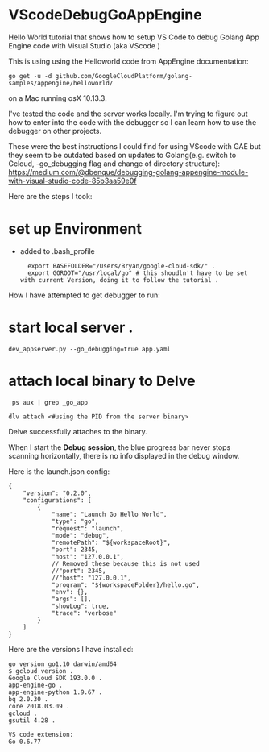 # VScodeDebugGoAppEngine
Hello World tutorial that shows how to setup VS Code to debug Golang App Engine code with Visual Studio (aka VScode )

This is using using the Helloworld code from AppEngine documentation:

   

    go get -u -d github.com/GoogleCloudPlatform/golang-samples/appengine/helloworld/

on a Mac running osX 10.13.3.   

I've tested the code and the server works locally. I'm trying to figure out how to enter into the code with the debugger so I can learn how to use the debugger on other projects.

These were the best instructions I could find for using VScode with GAE but they seem to be outdated based on updates to Golang(e.g.  switch to Gcloud, -go_debugging flag and change of directory structure):  
https://medium.com/@dbenque/debugging-golang-appengine-module-with-visual-studio-code-85b3aa59e0f 

Here are the steps I took:
# set up Environment
- added to .bash_profile  

        export BASEFOLDER="/Users/Bryan/google-cloud-sdk/" . 
        export GOROOT="/usr/local/go" # this shoudln't have to be set with current Version, doing it to follow the tutorial . 

How I have attempted to get debugger to run:  

# start local server .  

    dev_appserver.py --go_debugging=true app.yaml

# attach local binary to Delve

   

     ps aux | grep _go_app 
    
    dlv attach <#using the PID from the server binary>

Delve successfully attaches to the binary.

When I start the **Debug session**, the blue progress bar never stops scanning horizontally, there is no info displayed in the debug window.


Here is the launch.json config:

    {
        "version": "0.2.0",
        "configurations": [
            {
                "name": "Launch Go Hello World",
                "type": "go",
                "request": "launch",
                "mode": "debug",
                "remotePath": "${workspaceRoot}",
                "port": 2345,
                "host": "127.0.0.1",
                // Removed these because this is not used
                //"port": 2345,
                //"host": "127.0.0.1",
                "program": "${workspaceFolder}/hello.go",
                "env": {},
                "args": [],
                "showLog": true,
                "trace": "verbose"  
            }
        ]
    }

Here are the versions I have installed:  

    go version go1.10 darwin/amd64  
    $ gcloud version . 
    Google Cloud SDK 193.0.0 . 
    app-engine-go . 
    app-engine-python 1.9.67 . 
    bq 2.0.30 . 
    core 2018.03.09 . 
    gcloud . 
    gsutil 4.28 . 
    
    VS code extension:
    Go 0.6.77

